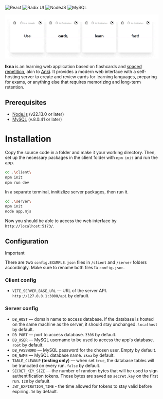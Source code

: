 ![React](https://img.shields.io/badge/react-%2320232a.svg?style=for-the-badge&logo=react&logoColor=%2361DAFB) ![Radix UI](https://img.shields.io/badge/radix%20ui-161618.svg?style=for-the-badge&logo=radix-ui&logoColor=white) ![NodeJS](https://img.shields.io/badge/node.js-6DA55F?style=for-the-badge&logo=node.js&logoColor=white) ![MySQL](https://img.shields.io/badge/mysql-4479A1.svg?style=for-the-badge&logo=mysql&logoColor=white)

![](/readme/demo.gif)

**Ikna** is an learning web application based on flashcards and [spaced repetition](https://en.wikipedia.org/wiki/Spaced_repetition), akin to [Anki](https://apps.ankiweb.net/). It provides a modern web interface with a self-hosting server to create and review cards for learning languages, preparing for exams, or anything else that requires memorizing and long-term retention.

## Prerequisites

- [Node.js](https://nodejs.org/en/download) (v22.13.0 or later)
- [MySQL](https://dev.mysql.com/downloads/installer/) (v.8.0.41 or later)

# Installation

Copy the source code in a folder and make it your working directory. Then, set up the necessary packages in the client folder with `npm init` and run the app.

```sh
cd .\client\
npm init
npm run dev
```

In a separate terminal, innitizlize server packages, then run it.

```sh
cd .\server\
npm init
node app.mjs
```

Now you should be able to access the web interface by `http://localhost:5173/`.

## Configuration

> [!IMPORTANT]
> There are two `config.EXAMPLE.json` files in `/client` and `/server` folders accordingly. Make sure to rename both files to `config.json`.

### Client config

- `VITE_SERVER_BASE_URL` — URL of the server API. `http://127.0.0.1:3000/api` by default.

### Server config

- `DB_HOST` — domain name to access database. If the database is hosted on the same machine as the server, it should stay unchanged. `localhost` by default.
- `DB_PORT` — port to access database. `3306` by default.
- `DB_USER` — MySQL username to be used to access the app's database. `root` by default.
- `DB_PASSWORD` — MySQL password for the chosen user. Empty by default.
- `DB_NAME` — MySQL database name. `ikna` by default.
- `TABLE_CLEANUP` **(testing only)** — when set `true`, the database tables will be truncated on every run. `false` by default.
- `SECRET_KEY_SIZE` — the number of random bytes that will be used to sign authentification tokens. Those bytes are saved as `secret.key` on the first run. `128` by default.
- `JWT_EXPIRATION_TIME` - the time allowed for tokens to stay valid before expiring. `1d` by default.
